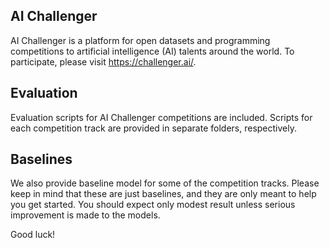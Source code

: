 ## AI Challenger ##
AI Challenger is a platform for open datasets and programming competitions to artificial intelligence (AI) talents around the world. To participate, please visit https://challenger.ai/.

## Evaluation ##

Evaluation scripts for AI Challenger competitions are included. Scripts for each competition track are provided in separate folders, respectively.

## Baselines ##

We also provide baseline model for some of the competition tracks. Please keep in mind that these are just baselines, and they are only meant to help you get started. You should expect only modest result unless serious improvement is made to the models.

Good luck!
